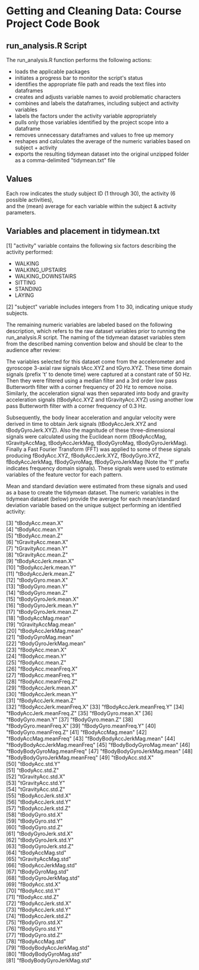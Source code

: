 # Getting and Cleaning Data: Course Project Code Book

## run_analysis.R Script

The run_analysis.R function performs the following actions:

- loads the applicable packages
- initiates a progress bar to monitor the script's status
- identifies the appropriate file path and reads the text files into dataframes
- creates and adjusts variable names to avoid problematic characters
- combines and labels the dataframes, including subject and activity variables
- labels the factors under the activity variable appropriately
- pulls only those variables identified by the project scope into a dataframe
- removes unnecessary dataframes and values to free up memory
- reshapes and calculates the average of the numeric variables based on subject + activity
- exports the resulting tidymean dataset into the original unzipped folder as a comma-delimited "tidymean.txt" file

## Values

Each row indicates the study subject ID (1 through 30), the activity (6 possible activities),  
and the (mean) average for each variable within the subject & activity parameters. 

## Variables and placement in tidymean.txt

 [1] "activity"  variable contains the following six factors describing the activity performed: 
- WALKING
- WALKING_UPSTAIRS
- WALKING_DOWNSTAIRS
- SITTING
- STANDING
- LAYING

[2] "subject" variable includes integers from 1 to 30, indicating unique study subjects.  

The remaining numeric variables are labeled based on the following description, which refers to the raw dataset variables prior to running 
the run_analysis.R script.  The naming of the tidymean dataset variables stem from the described naming convention below and should be
clear to the audience after review:

The variables selected for this dataset come from the accelerometer and gyroscope 3-axial raw signals tAcc.XYZ and tGyro.XYZ. 
These time domain signals (prefix 't' to denote time) were captured at a constant rate of 50 Hz. Then they were filtered using a median filter 
and a 3rd order low pass Butterworth filter with a corner frequency of 20 Hz to remove noise. Similarly, the acceleration signal was then 
separated into body and gravity acceleration signals (tBodyAcc.XYZ and tGravityAcc.XYZ) using another low pass Butterworth filter 
with a corner frequency of 0.3 Hz. 

Subsequently, the body linear acceleration and angular velocity were derived in time to obtain Jerk signals (tBodyAccJerk.XYZ 
and tBodyGyroJerk.XYZ). Also the magnitude of these three-dimensional signals were calculated using the Euclidean norm (tBodyAccMag, 
tGravityAccMag, tBodyAccJerkMag, tBodyGyroMag, tBodyGyroJerkMag).  Finally a Fast Fourier Transform (FFT) was applied to some of 
these signals producing fBodyAcc.XYZ, fBodyAccJerk.XYZ, fBodyGyro.XYZ, fBodyAccJerkMag, fBodyGyroMag, fBodyGyroJerkMag 
(Note the 'f' prefix indicates frequency domain signals).  These signals were used to estimate variables of the feature vector for each pattern.  

Mean and standard deviation were estimated from these signals and used as a base to create the tidymean dataset. The numeric variables 
in the tidymean dataset (below) provide the average for each mean/standard deviation variable based on the unique subject performing 
an identified activity:

  [3] "tBodyAcc.mean.X"              
  [4] "tBodyAcc.mean.Y"              
  [5] "tBodyAcc.mean.Z"              
  [6] "tGravityAcc.mean.X"           
  [7] "tGravityAcc.mean.Y"           
  [8] "tGravityAcc.mean.Z"           
  [9] "tBodyAccJerk.mean.X"          
[10] "tBodyAccJerk.mean.Y"          
[11] "tBodyAccJerk.mean.Z"          
[12] "tBodyGyro.mean.X"             
[13] "tBodyGyro.mean.Y"             
[14] "tBodyGyro.mean.Z"             
[15] "tBodyGyroJerk.mean.X"         
[16] "tBodyGyroJerk.mean.Y"         
[17] "tBodyGyroJerk.mean.Z"         
[18] "tBodyAccMag.mean"             
[19] "tGravityAccMag.mean"          
[20] "tBodyAccJerkMag.mean"         
[21] "tBodyGyroMag.mean"            
[22] "tBodyGyroJerkMag.mean"        
[23] "fBodyAcc.mean.X"              
[24] "fBodyAcc.mean.Y"              
[25] "fBodyAcc.mean.Z"              
[26] "fBodyAcc.meanFreq.X"          
[27] "fBodyAcc.meanFreq.Y"          
[28] "fBodyAcc.meanFreq.Z"          
[29] "fBodyAccJerk.mean.X"          
[30] "fBodyAccJerk.mean.Y"          
[31] "fBodyAccJerk.mean.Z"          
[32] "fBodyAccJerk.meanFreq.X"
[33] "fBodyAccJerk.meanFreq.Y"
[34] "fBodyAccJerk.meanFreq.Z"
[35] "fBodyGyro.mean.X"
[36] "fBodyGyro.mean.Y"
[37] "fBodyGyro.mean.Z"
[38] "fBodyGyro.meanFreq.X"
[39] "fBodyGyro.meanFreq.Y"
[40] "fBodyGyro.meanFreq.Z"
[41] "fBodyAccMag.mean"
[42] "fBodyAccMag.meanFreq"
[43] "fBodyBodyAccJerkMag.mean"
[44] "fBodyBodyAccJerkMag.meanFreq"
[45] "fBodyBodyGyroMag.mean"
[46] "fBodyBodyGyroMag.meanFreq"
[47] "fBodyBodyGyroJerkMag.mean"
[48] "fBodyBodyGyroJerkMag.meanFreq"
[49] "tBodyAcc.std.X"               
[50] "tBodyAcc.std.Y"               
[51] "tBodyAcc.std.Z"               
[52] "tGravityAcc.std.X"            
[53] "tGravityAcc.std.Y"            
[54] "tGravityAcc.std.Z"            
[55] "tBodyAccJerk.std.X"           
[56] "tBodyAccJerk.std.Y"           
[57] "tBodyAccJerk.std.Z"           
[58] "tBodyGyro.std.X"              
[59] "tBodyGyro.std.Y"              
[60] "tBodyGyro.std.Z"              
[61] "tBodyGyroJerk.std.X"          
[62] "tBodyGyroJerk.std.Y"          
[63] "tBodyGyroJerk.std.Z"          
[64] "tBodyAccMag.std"              
[65] "tGravityAccMag.std"           
[66] "tBodyAccJerkMag.std"          
[67] "tBodyGyroMag.std"             
[68] "tBodyGyroJerkMag.std"         
[69] "fBodyAcc.std.X"               
[70] "fBodyAcc.std.Y"               
[71] "fBodyAcc.std.Z"               
[72] "fBodyAccJerk.std.X"           
[73] "fBodyAccJerk.std.Y"           
[74] "fBodyAccJerk.std.Z"           
[75] "fBodyGyro.std.X"              
[76] "fBodyGyro.std.Y"              
[77] "fBodyGyro.std.Z"              
[78] "fBodyAccMag.std"              
[79] "fBodyBodyAccJerkMag.std"      
[80] "fBodyBodyGyroMag.std"         
[81] "fBodyBodyGyroJerkMag.std"


